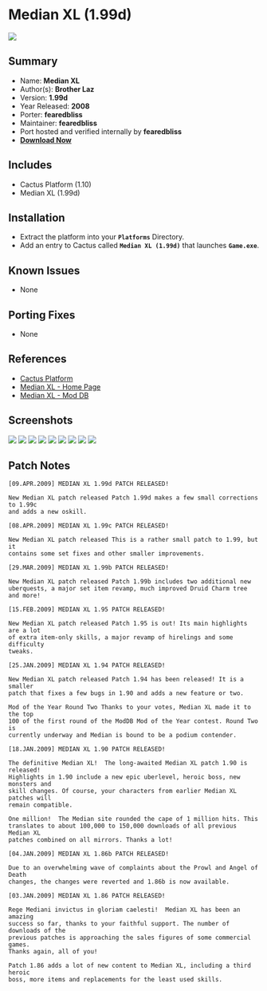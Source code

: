 # Median XL (1.99d)

![](https://xyinn.org/diablo/platforms/platinum/Median_XL_1.99d/screenshots/Screenshot001.jpg)

## Summary

- Name: **Median XL**
- Author(s): **Brother Laz**
- Version: **1.99d**
- Year Released: **2008**
- Porter: **fearedbliss**
- Maintainer: **fearedbliss**
- Port hosted and verified internally by **fearedbliss**
- [**Download Now**](https://xyinn.org/diablo/platforms/platinum/Median_XL_1.99d/)

## Includes

- Cactus Platform (1.10)
- Median XL (1.99d)

## Installation

- Extract the platform into your **`Platforms`** Directory.
- Add an entry to Cactus called **`Median XL (1.99d)`** that launches
  **`Game.exe`**.

## Known Issues

- None

## Porting Fixes

- None

## References

- [Cactus Platform](https://github.com/fearedbliss/Cactus)
- [Median XL - Home Page](https://modsbylaz.vn.cz/welcome.html)
- [Median XL - Mod DB](https://www.moddb.com/mods/median-xl/downloads/median-xl-199d-latest-version)

## Screenshots

![](https://xyinn.org/diablo/platforms/platinum/Median_XL_1.99d/screenshots/Screenshot002.jpg)
![](https://xyinn.org/diablo/platforms/platinum/Median_XL_1.99d/screenshots/Screenshot003.jpg)
![](https://xyinn.org/diablo/platforms/platinum/Median_XL_1.99d/screenshots/Screenshot004.jpg)
![](https://xyinn.org/diablo/platforms/platinum/Median_XL_1.99d/screenshots/Screenshot005.jpg)
![](https://xyinn.org/diablo/platforms/platinum/Median_XL_1.99d/screenshots/Screenshot006.jpg)
![](https://xyinn.org/diablo/platforms/platinum/Median_XL_1.99d/screenshots/Screenshot007.jpg)
![](https://xyinn.org/diablo/platforms/platinum/Median_XL_1.99d/screenshots/Screenshot008.jpg)
![](https://xyinn.org/diablo/platforms/platinum/Median_XL_1.99d/screenshots/Screenshot009.jpg)
![](https://xyinn.org/diablo/platforms/platinum/Median_XL_1.99d/screenshots/Screenshot010.jpg)

## Patch Notes

```
[09.APR.2009] MEDIAN XL 1.99d PATCH RELEASED!

New Median XL patch released Patch 1.99d makes a few small corrections to 1.99c
and adds a new oskill.

[08.APR.2009] MEDIAN XL 1.99c PATCH RELEASED!

New Median XL patch released This is a rather small patch to 1.99, but it
contains some set fixes and other smaller improvements.

[29.MAR.2009] MEDIAN XL 1.99b PATCH RELEASED!

New Median XL patch released Patch 1.99b includes two additional new
uberquests, a major set item revamp, much improved Druid Charm tree and more!

[15.FEB.2009] MEDIAN XL 1.95 PATCH RELEASED!

New Median XL patch released Patch 1.95 is out! Its main highlights are a lot
of extra item-only skills, a major revamp of hirelings and some difficulty
tweaks.

[25.JAN.2009] MEDIAN XL 1.94 PATCH RELEASED!

New Median XL patch released Patch 1.94 has been released! It is a smaller
patch that fixes a few bugs in 1.90 and adds a new feature or two.

Mod of the Year Round Two Thanks to your votes, Median XL made it to the top 
100 of the first round of the ModDB Mod of the Year contest. Round Two is
currently underway and Median is bound to be a podium contender.

[18.JAN.2009] MEDIAN XL 1.90 PATCH RELEASED!

The definitive Median XL!  The long-awaited Median XL patch 1.90 is released! 
Highlights in 1.90 include a new epic uberlevel, heroic boss, new monsters and
skill changes. Of course, your characters from earlier Median XL patches will
remain compatible.

One million!  The Median site rounded the cape of 1 million hits. This
translates to about 100,000 to 150,000 downloads of all previous Median XL
patches combined on all mirrors. Thanks a lot!

[04.JAN.2009] MEDIAN XL 1.86b PATCH RELEASED!

Due to an overwhelming wave of complaints about the Prowl and Angel of Death
changes, the changes were reverted and 1.86b is now available.

[03.JAN.2009] MEDIAN XL 1.86 PATCH RELEASED!

Rege Mediani invictus in gloriam caelesti!  Median XL has been an amazing
success so far, thanks to your faithful support. The number of downloads of the
previous patches is approaching the sales figures of some commercial games.
Thanks again, all of you!

Patch 1.86 adds a lot of new content to Median XL, including a third heroic
boss, more items and replacements for the least used skills.
```